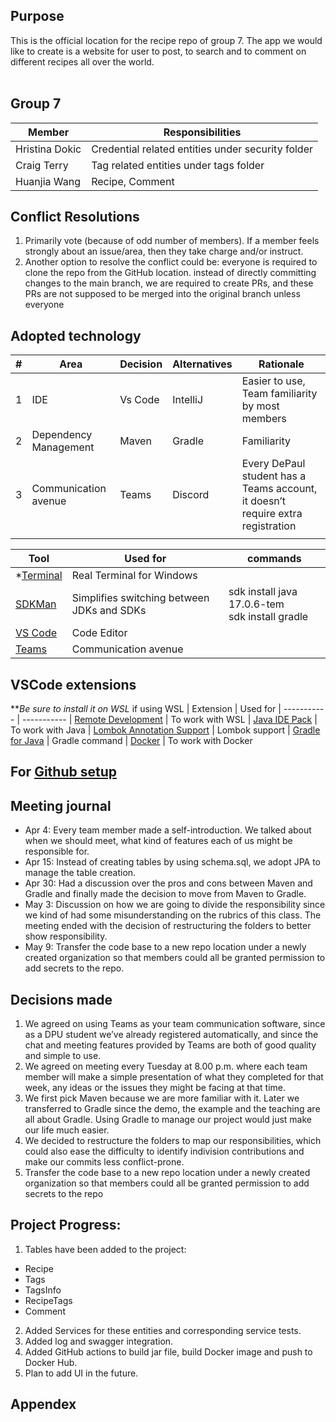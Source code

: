 ## Purpose
This is the official location for the recipe repo of group 7.
The app we would like to create is a website for user to post, to search and to comment on different recipes all over the world.
<br/><br/>
## Group 7
|Member|Responsibilities|
|----------------------|---------------------------------------|
| Hristina Dokic| Credential related entities under security folder |
| Craig Terry| Tag related entities under tags folder |
| Huanjia Wang| Recipe, Comment |

## Conflict Resolutions
1. Primarily vote (because of odd number of members).  If a member feels strongly about an issue/area, then they take charge and/or instruct.
2. Another option to resolve the conflict could be: everyone is required to clone the repo from the GitHub location. instead of directly committing changes to the main branch, we are required to create PRs, and these PRs are not supposed to be merged into the original branch unless everyone 

## Adopted technology
| #|Area|Decision|Alternatives|Rationale|
|--|---------------|----------|-----------|--------------------|
| 1| IDE| Vs Code | IntelliJ | Easier to use, Team familiarity by most members|
| 2| Dependency Management| Maven| Gradle| Familiarity|
| 3| Communication avenue| Teams| Discord| Every DePaul student has a Teams account, it doesn’t require extra registration |
||||||



| Tool | Used for | commands 
| ----------- | ----------- |------
| *[Terminal](https://www.microsoft.com/en-us/p/windows-terminal/9n0dx20hk701) | Real Terminal for Windows 
| [SDKMan](https://sdkman.io/) | Simplifies switching between JDKs and SDKs | sdk install java 17.0.6-tem<br/>sdk install gradle 
| [VS Code](https://code.visualstudio.com) | Code Editor  
| [Teams](https://www.microsoft.com/en-us/microsoft-teams/group-chat-software) | Communication avenue 

## VSCode extensions
**<i>Be sure to install it on WSL</I> if using WSL
| Extension | Used for 
| ----------- | ----------- 
| [Remote Development](https://marketplace.visualstudio.com/items?itemName=ms-vscode-remote.vscode-remote-extensionpack) | To work with WSL
| [Java IDE Pack](https://marketplace.visualstudio.com/items?itemName=pverest.java-ide-pack) | To work with Java
| [Lombok Annotation Support](https://marketplace.visualstudio.com/items?itemName=GabrielBB.vscode-lombok) | Lombok support
| [Gradle for Java](https://marketplace.visualstudio.com/items?itemName=vscjava.vscode-gradle) | Gradle command
| [Docker](https://marketplace.visualstudio.com/items?itemName=ms-azuretools.vscode-docker) | To work with Docker

 
## For [Github setup](https://help.github.com/articles/set-up-git)

## Meeting journal
- Apr 4: Every team member made a self-introduction. We talked about when we should meet, what kind of features each of us might be responsible for.
- Apr 15: Instead of creating tables by using schema.sql, we adopt JPA to manage the table creation.
- Apr 30: Had a discussion over the pros and cons between Maven and Gradle and finally made the decision to move from Maven to Gradle.
- May 3: Discussion on how we are going to divide the responsibility since we kind of had some misunderstanding on the rubrics of this class.  The meeting ended with the decision of restructuring the folders to better show responsibility.
- May 9: Transfer the code base to a new repo location under a newly created organization so that members could all be granted permission to add secrets to the repo.


## Decisions made
1. We agreed on using Teams as your team communication software, since as a DPU student we’ve already registered automatically, and since the chat and meeting features provided by Teams are both of good quality and simple to use.
2. We agreed on meeting every Tuesday at 8.00 p.m. where each team member will make a simple presentation of what they completed for that week, any ideas or the issues they might be facing at that time.
3. We first pick Maven because we are more familiar with it. Later we transferred to Gradle since the demo, the example and the teaching are all about Gradle. Using Gradle to manage our project would just make our life much easier.
4. We decided to restructure the folders to map our responsibilities, which could also ease the difficulty to identify indivision contributions and make our commits less conflict-prone.
5. Transfer the code base to a new repo location under a newly created organization so that members could all be granted permission to add secrets to the repo

## Project Progress:
1. Tables have been added to the project:
- Recipe
- Tags
- TagsInfo
- RecipeTags
- Comment
2. Added Services for these entities and corresponding service tests.
3. Added log and swagger integration.
4. Added GitHub actions to build jar file, build Docker image and push to Docker Hub.
5. Plan to add UI in the future.

## Appendex